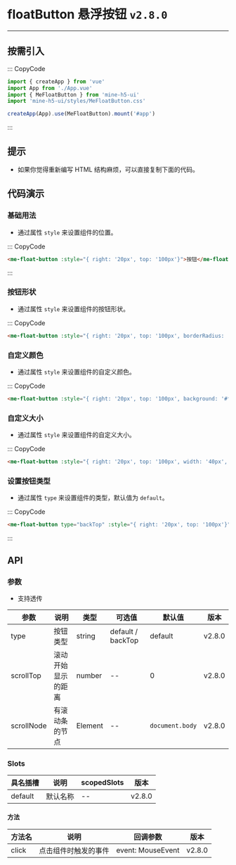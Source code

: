 # floatButton 悬浮按钮 `v2.8.0`

---

## 按需引入

::: CopyCode

```js
import { createApp } from 'vue'
import App from './App.vue'
import { MeFloatButton } from 'mine-h5-ui'
import 'mine-h5-ui/styles/MeFloatButton.css'

createApp(App).use(MeFloatButton).mount('#app')
```

:::

## 提示

- 如果你觉得重新编写 HTML 结构麻烦，可以直接复制下面的代码。

## 代码演示

### 基础用法

- 通过属性 `style` 来设置组件的位置。

::: CopyCode

```html
<me-float-button :style="{ right: '20px', top: '100px'}">按钮</me-float-button>
```

:::

### 按钮形状

- 通过属性 `style` 来设置组件的按钮形状。

::: CopyCode

```html
<me-float-button :style="{ right: '20px', top: '100px', borderRadius: '4px'}">按钮</me-float-button>
```

### 自定义颜色

- 通过属性 `style` 来设置组件的自定义颜色。

::: CopyCode

```html
<me-float-button :style="{ right: '20px', top: '100px', background: '#f60'}">按钮</me-float-button>
```

### 自定义大小

- 通过属性 `style` 来设置组件的自定义大小。

::: CopyCode

```html
<me-float-button :style="{ right: '20px', top: '100px', width: '40px', height: '40rpx'}">按钮</me-float-button>
```

### 设置按钮类型

- 通过属性 `type` 来设置组件的类型，默认值为 `default`。

::: CopyCode

```html
<me-float-button type="backTop" :style="{ right: '20px', top: '100px'}">按钮</me-float-button>
```

:::

## API

### 参数

- 支持透传

| 参数       | 说明               | 类型    | 可选值            | 默认值          | 版本   |
| ---------- | ------------------ | ------- | ----------------- | --------------- | ------ |
| type       | 按钮类型           | string  | default / backTop | default         | v2.8.0 |
| scrollTop  | 滚动开始显示的距离 | number  | --                | 0               | v2.8.0 |
| scrollNode | 有滚动条的节点     | Element | --                | `document.body` | v2.8.0 |

### Slots

| 具名插槽 | 说明     | scopedSlots | 版本   |
| -------- | -------- | ----------- | ------ |
| default  | 默认名称 | --          | v2.8.0 |

#### 方法

| 方法名 | 说明                 | 回调参数          | 版本   |
| ------ | -------------------- | ----------------- | ------ |
| click  | 点击组件时触发的事件 | event: MouseEvent | v2.8.0 |
